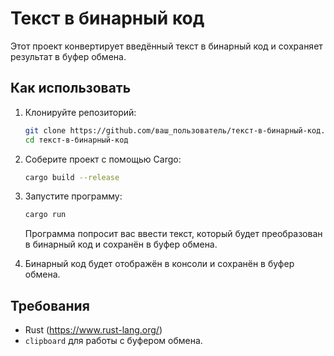 # Текст в бинарный код

Этот проект конвертирует введённый текст в бинарный код и сохраняет результат в буфер обмена.

## Как использовать

1. Клонируйте репозиторий:
    ```bash
    git clone https://github.com/ваш_пользователь/текст-в-бинарный-код.git
    cd текст-в-бинарный-код
    ```

2. Соберите проект с помощью Cargo:
    ```bash
    cargo build --release
    ```

3. Запустите программу:
    ```bash
    cargo run
    ```

   Программа попросит вас ввести текст, который будет преобразован в бинарный код и сохранён в буфер обмена.

4. Бинарный код будет отображён в консоли и сохранён в буфер обмена.

## Требования

- Rust (https://www.rust-lang.org/)
- `clipboard` для работы с буфером обмена.
